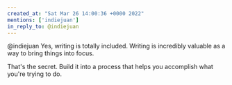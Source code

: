 ```yaml
---
created_at: "Sat Mar 26 14:00:36 +0000 2022"
mentions: ['indiejuan']
in_reply_to: @indiejuan
---
```


@indiejuan Yes, writing is totally included. Writing is incredibly valuable as a way to bring things into focus.

That's the secret. Build it into a process that helps you accomplish what you're trying to do.
